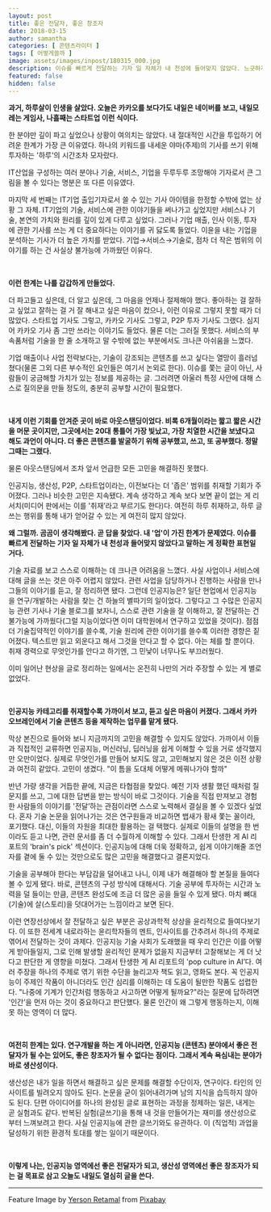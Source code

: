 ```yaml
---
layout: post
title: 좋은 전달자, 좋은 창조자
date: 2018-03-15
author: samantha
categories: [ 콘텐츠라이터 ]
tags: [ 어떻게쓸까 ]
image: assets/images/inpost/180315_000.jpg
description: 이슈를 빠르게 전달하는 기자 일 자체가 내 천성에 들어맞지 않았다. 느긋하게 글쓸 환경에서 좀 더 본질에 집중하고 싶었다. 하지만 막상 '기술'을 연구개발하는 본진으로 들어와보니, 연구자와 직접 교류한다고 해서 기술을 온전히 이해할 수 없었다. 그렇기에 철저하게 '좋은 전달자'가 되는 길을 선택해야만 했다. 대신, '생산적글쓰기'로 좋은 창작자가 되는 걸 목표로 삼았다.
featured: false
hidden: false
---
```

**과거, 하루살이 인생을 살았다. 오늘은 카카오를 보다가도 내일은 네이버를 보고, 내일모레는 게임사, 나흘째는 스타트업 이런 식이다.**

한 분야만 깊이 파고 싶었으나 상황이 여의치는 않았다. 내 절대적인 시간을 투입하기 어려운 한계가 가장 큰 이유였다. 하나의 키워드를 내세운 야마(주제)의 기사를 쓰기 위해 투자하는 '하루'의 시간조차 모자랐다.

IT산업을 구성하는 여러 분야나 기술, 서비스, 기업을 두루두루 조망해야 기자로서 큰 그림을 볼 수 있다는 명분은 또 다른 이유였다.

마지막 세 번째는 IT기업 출입기자로서 쓸 수 있는 기사 아이템을 한정할 수밖에 없는 상황 그 자체. IT기업의 기술, 서비스에 관한 이야기들을 써나가고 싶었지만 서비스나 기술, 본연의 가치와 원리를 깊이 있게 다루고 싶었다. 그러나 기업 매출, 인사 이동, 투자에 관한 기사를 쓰는 게 더 중요하다는 이야기를 귀 닳도록 들었다. 이윤을 내는 기업을 분석하는 기사가 더 높은 가치를 받았다. 기업→서비스→기술로, 점차 더 작은 범위의 이야기를 하는 건 사실상 불가능에 가까웠던 이유다.

<br/>

**이런 한계는 나를 갑갑하게 만들었다.**

더 파고들고 싶은데, 더 알고 싶은데, 그 마음을 언제나 절제해야 했다. 좋아하는 걸 잘하고 싶었고 잘하는 걸 거 잘 해내고 싶은 마음이 컸으나, 이런 이유로 그렇지 못할 때가 더 많았다. 스타트업 기사도 그렇고, 카카오 기사도 그렇고, P2P 투자 기사도 그랬다. 심지어 카카오 기사 좀 그만 쓰라는 이야기도 들었다. 물론 더는 그러질 못했다. 서비스의 부속품처럼 기술을 한 줄 소개하고 말 수밖에 없는 부분에서도 크나큰 아쉬움을 느꼈다.

기업 매출이나 사업 전략보다는, 기술이 강조되는 콘텐츠를 쓰고 싶다는 열망이 흘러넘쳤다(물론 그외 다른 부수적인 요인들은 여기서 논외로 한다). 이슈를 쫓는 글이 아닌, 사람들이 궁금해할 가치가 있는 정보를 제공하는 글. 그러려면 아울러 특정 사안에 대해 스스로 질의문을 만들 정도의, 충분히 공부할 시간이 필요했다.

<br/>

**내게 이런 기회를 안겨준 곳이 바로 아웃스탠딩이었다. 비록 6개월이라는 짧고 짧은 시간을 머문 곳이지만, 그곳에서는 20대 통틀어 가장 빛났고, 가장 치열한 시간을 보냈다고 해도 과언이 아니다. 더 좋은 콘텐츠를 발굴하기 위해 공부했고, 쓰고, 또 공부했다. 정말 그때는 그랬다.**

물론 아웃스탠딩에서 조차 앞서 언급한 모든 고민을 해결하진 못했다.

인공지능, 생산성, P2P, 스타트업이라는, 이전보다는 더 '좁은' 범위를 취재할 기회가 주어졌다. 그러나 비슷한 고민은 지속됐다. 계속 생각하고 계속 보다 보면 끝이 없는 게 리서치(미디어 판에서는 이를 '취재’라고 부르기도 한다)다. 여전히 하루 취재하고, 하루 글 쓰는 행위를 통해 내가 얻어갈 수 있는 게 여전히 많지 않았다.

**왜 그럴까. 곰곰이 생각해봤다. 곧 답을 찾았다. 내 '업'이 가진 한계가 문제였다. 이슈를 빠르게 전달하는 기자 일 자체가 내 천성과 들어맞지 않았다고 말하는 게 정확한 표현일 거다.**

기술 자료를 보고 스스로 이해하는 데 크나큰 어려움을 느꼈다. 사실 사업이나 서비스에 대해 글을 쓰는 것은 아주 어렵지 않았다. 관련 사업을 담당하거나 진행하는 사람을 만나 그들의 이야기를 듣고, 잘 정리하면 됐다. 그런데 인공지능은? 일단 현업에서 인공지능을 연구/개발하는 사람을 찾는 건 하늘의 별따기의 일이었다. 그렇다고 그 수많은 인공지능 관련 기사나 기술 블로그를 보자니, 스스로 관련 기술을 잘 이해하고, 잘 전달하는 건 불가능에 가까웠다(그럴 지능이었다면 이미 대학원에서 연구하고 있었을 것이다). 점점 더 기술집약적인 이야기를 쓸수록, 기술 원리에 관한 이야기를 쓸수록 이러한 경향은 짙어졌다. 텍스트만 읽고 외운다고 해서 그것을 안다고 할 수 없다. 아는 체를 할 뿐이다. 취재 경력으로 무엇인가를 안다고 하기엔, 그 민낯이 너무나도 부끄러웠다.

이미 일어난 현상을 글로 정리하는 일에서는 온전히 나만의 거라 주장할 수 있는 게 별로 없었다.

<br/>

**인공지능 카테고리를 취재할수록 가까이서 보고, 듣고 싶은 마음이 커졌다. 그래서 카카오브레인에서 기술 콘텐츠 등을 제작하는 업무를 맡게 됐다.**

막상 본진으로 들어와 보니 지금까지의 고민을 해결할 수 있지도 않았다. 가까이서 이들과 직접적인 교류하면 인공지능, 머신러닝, 딥러닝을 쉽게 이해할 수 있을 거로 생각했지만 오만이었다. 실제로 무엇인가를 만들어 보지도 않고, 고민해보지 않은 것은 이전 상황과 여전히 같았다. 고민이 생겼다. "이 틈을 도대체 어떻게 메꿔나가야 할까"

반년 가량 생각을 거듭한 끝에, 지금은 타협점을 찾았다. 예전 기자 생활 했던 때처럼 질문지를 쓰고, 그에 대한 답변을 받는 방식이 바로 그것이다. 기술을 직접 만져보고 경험한 사람들의 이야기를 '전달’하는 관점이라면 스스로 노력해서 결실을 볼 수 있겠다 싶었다. 혼자 기술 논문을 읽어나가는 것은 연구원들과 비교하면 뱁새가 황새 쫓는 꼴이라, 포기했다. 대신, 이들의 자원을 최대한 활용하는 걸 택했다. 실제로 이들의 설명을 한 번이라도 듣고 나면, 관련 문서를 좀 더 수월하게 이해할 수 있다. 그래서 탄생한 게 AI 리포트의 'brain's pick' 섹션이다. 인공지능에 대해 더욱 정확하고, 쉽게 이야기해줄 조언자를 곁에 둘 수 있는 것만으로도 많은 고민을 해결했다고 결론지었다.

기술을 공부해야 한다는 부담감을 덜어내고 나니, 이제 내가 해결해야 할 본질을 들여다볼 수 있게 됐다. 바로, 콘텐츠의 구성 방식에 대해서다. 기술 공부에 투자하는 시간과 노력을 덜 들이는 만큼, 콘텐츠 완성도에 조금 더 많은 공을 들일 수 있게 됐다. 마치 뼈대(기술)에 살(스토리)을 덧대어가는 느낌이라고 보면 된다.

이런 연장선상에서 잘 전달하고 싶은 부분은 공상과학적 상상을 윤리적으로 들여다보기다. 이 또한 전세계 내로라하는 윤리학자들의 멘트, 인사이트를 간추려서 하나의 주제로 엮어서 전달하는 것이 과제다. 인공지능 기술 사회가 도래했을 때 우리 인간은 이를 어떻게 받아들일지, 그로 인해 발생할 윤리적인 문제가 없을지 지금부터 고찰해보는 게 더 낫다고 판단한 게 영향을 미쳤다. 그래서 탄생한 게 AI 리포트의 'pop culture in AI’다. 여러 주장을 하나의 주제로 엮기 위한 수단을 늘리고자 책도 읽고, 영화도 본다. 꼭 인공지능이 주제인 작품이 아니더라도 인간 심리를 이해하는 데 도움이 될만한 작품도 섭렵한다. "나중에 기계가 인간처럼 행동하고 사고하면 어떻게 될까요?"라는 질문에 답하려면 '인간’을 먼저 아는 것이 중요하다고 판단했다. 물론 인간이 왜 그렇게 행동하는지, 이해 못 하는 영역이 더 많다.

<br/>

**여전히 한계는 있다. 연구개발을 하는 게 아니라면, 인공지능 (콘텐츠) 분야에서 좋은 전달자가 될 수는 있어도, 좋은 창조자가 될 수 없다는 점이다. 그래서 계속 욕심내는 분야가 바로 생산성이다.**

생산성은 내가 일을 하면서 해결하고 싶은 문제를 해결할 수단이자, 연구이다. 타인의 인사이트를 빌려오지 않아도 된다. 논문을 굳이 읽어내려가며 남의 지식을 습득하지 않아도 된다. 단편 아이디어를 하나의 완성된 글로 표현하는 과정을 정제하는 일은, 내게는 곧 실험과도 같다. 반복된 실험(글쓰기)을 통해 내 것을 만들어가는 재미를 생산성으로부터 느껴보려고 한다. 사실 인공지능에 관한 글쓰기와도 유관하다. 이 (직업적) 과업을 달성하기 위한 환경적 토대를 쌓는 일이기 때문이다.

<br/>

**이렇게 나는, 인공지능 영역에선 좋은 전달자가 되고, 생산성 영역에선 좋은 창조자가 되는 걸 목표로 삼고 오늘도 내일도 열심히 글을 쓴다.**

---
Feature Image by [Yerson Retamal](https://pixabay.com/users/voltamax-60363/?utm_source=link-attribution&utm_medium=referral&utm_campaign=image&utm_content=1421099) from [Pixabay](https://pixabay.com/?utm_source=link-attribution&utm_medium=referral&utm_campaign=image&utm_content=1421099)
